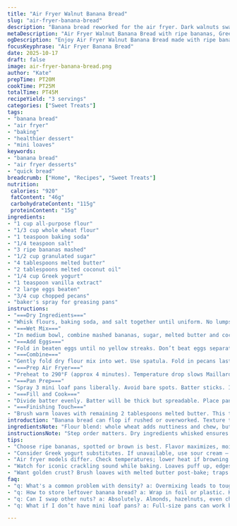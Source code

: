 ```yaml
---
title: "Air Fryer Walnut Banana Bread"
slug: "air-fryer-banana-bread"
description: "Banana bread reworked for the air fryer. Dark walnuts swap for pecans. Greek yogurt instead of sour cream. Flour gets a blend of all-purpose and whole wheat for texture and moisture. Melted coconut oil replaces some butter for a subtle nutty aroma. Made in mini loaf pans for even cooking. Watch the dough's tackiness before baking. Butter brushed on warm loaves seals moisture. Air fryer temperature slightly lowered for gentler heat. Baking time adjusted by a few minutes, but rely on toothpick testing, not the clock."
metaDescription: "Air Fryer Walnut Banana Bread with ripe bananas, Greek yogurt, and pecans. Perfect for an easy dessert or snack packed with flavor."
ogDescription: "Enjoy Air Fryer Walnut Banana Bread made with ripe bananas and Greek yogurt, perfect for any time of the day."
focusKeyphrase: "Air Fryer Banana Bread"
date: 2025-10-17
draft: false
image: air-fryer-banana-bread.png
author: "Kate"
prepTime: PT20M
cookTime: PT25M
totalTime: PT45M
recipeYield: "3 servings"
categories: ["Sweet Treats"]
tags:
- "banana bread"
- "air fryer"
- "baking"
- "healthier dessert"
- "mini loaves"
keywords:
- "banana bread"
- "air fryer desserts"
- "quick bread"
breadcrumb: ["Home", "Recipes", "Sweet Treats"]
nutrition: 
 calories: "920"
 fatContent: "46g"
 carbohydrateContent: "115g"
 proteinContent: "15g"
ingredients:
- "1 cup all-purpose flour"
- "1/3 cup whole wheat flour"
- "1 teaspoon baking soda"
- "1/4 teaspoon salt"
- "3 ripe bananas mashed"
- "1/2 cup granulated sugar"
- "4 tablespoons melted butter"
- "2 tablespoons melted coconut oil"
- "1/4 cup Greek yogurt"
- "1 teaspoon vanilla extract"
- "2 large eggs beaten"
- "3/4 cup chopped pecans"
- "baker's spray for greasing pans"
instructions:
- "===Dry Ingredients==="
- "Whisk flours, baking soda, and salt together until uniform. No lumps. Set aside. Watch the salt measure; too much stifles rise but too little tastes flat."
- "===Wet Mix==="
- "In medium bowl, combine mashed bananas, sugar, melted butter and coconut oil, Greek yogurt, vanilla. Use handheld mixer at medium speed. Mix just to blend. Avoid overmixing or batter turns tough."
- "===Add Eggs==="
- "Fold in beaten eggs until no yellow streaks. Don’t beat eggs separately for too long or they’ll foam and wreck batter structure."
- "===Combine==="
- "Gently fold dry flour mix into wet. Use spatula. Fold in pecans last. Stop once no white flour remains. Overfolding kills crumb."
- "===Prep Air Fryer==="
- "Preheat to 290°F (approx 4 minutes). Temperature drop slows Maillard reaction; gives moist interior and slightly brown crust."
- "===Pan Prep==="
- "Spray 3 mini loaf pans liberally. Avoid bare spots. Batter sticks. If pans are shallow, loaves spread too thin and dry out."
- "===Fill and Cook==="
- "Divide batter evenly. Batter will be thick but spreadable. Place pans in air fryer basket carefully. Bake 23-28 minutes. Listen for steady crackling noise; crust firms and pulls from edges. Use clean toothpick; sticky crumbs mean more time."
- "===Finishing Touch==="
- "Brush warm loaves with remaining 2 tablespoons melted butter. This traps steam, keeps crust tender, adds sheen. Let cool 10-15 minutes. Loaves firm up, slice with serrated knife. Clean edges, no mush."
introduction: "Banana bread can flop if rushed or overworked. Texture too dense or crumbly. Muffin-tin mini loaves mean faster bake and easier portioning. Air fryer heat is dry, so lowering temp a bit brings balanced browning without burn. Pecans swap in for walnuts for crunch without overpowering bitterness. Greek yogurt - a smart subsitute for sour cream - brings tang and moisture plus boosts structure with protein. Coconut oil lends moist crumb and a hint of tropical aroma — subtle but noticeable. Butter plus coconut oil combo balances richness. Temperature and timing tweaks matter here. Watch for visual lift, crackle sound from skillet basket, and toothpick test. Follow folding technique precisely or end up with tough bread. Resting post-bake critical to help crumb set and slicing clean. Approach with care, and meal turns out every time."
ingredientsNote: "Flour blend: whole wheat adds nuttiness and chew, but too much dries bread. Stick to suggested ratio or adjust minimum 20%. Pecans add crunch and replace typical walnuts - less bitter, roast nicely in dry heat. Coconut oil replaces part of butter; standard melted butter can be used entirely or swapped with oil of choice for different nuances. Greek yogurt keeps crumb moist and adds slight tang; sour cream works but use less moisture overall to prevent sogginess. Bananas must be very ripe, spotted or even brown - flavor and moisture peak. Eggs beaten briefly, just until mixed, avoid overbeating or crumb tightens. Baker’s spray essential for non-stick; if unavailable, use butter and flour dusting. Mini loaf pans are shallow for consistent cooking — avoid full-size pans which need longer times and risk uneven cook."
instructionsNote: "Step order matters. Dry ingredients whisked ensures even baking soda distribution, prevents uneven rise spots. Wet ingredients mixed until just combined avoids gluten development that toughens bread. Folding flour lightly prevents dense bread, crucial with wheat flour added. Preheating air fryer critical - ensures quick, even heat, better crust. Lower temp than oven to compensate for intense air circulation. Baking time a guideline; listen for crackling, check edges pulling away, test with toothpick for doneness—sticky residue means underdone. Butter on hot bread traps moisture and adds flavor sheen. Cooling briefly solidifies crumb for cleaner cuts. Be patient — under or overbaking ruins texture. Use serrated knife for slicing to avoid squashing warm crumb. Practical tip — if tops brown too fast, cover loosely with foil or parchment mid-bake to prevent burning but allow baking to finish inside."
tips:
- "Choose ripe bananas, spotted or brown is best. Flavor maximizes, moisture retention improves. Avoid green bananas for sweetness. Freezing overripe? Thaw before mashing."
- "Consider Greek yogurt substitutes. If unavailable, use sour cream — cut other liquids. Adjust moisture but keep balance. Coconut oil is flexible, sub with canola or avocado."
- "Air fryer models differ. Check temperatures; lower heat if browning too quickly. Consider parchment in basket for easy cleanup. If batter too sticky, flour hands lightly."
- "Watch for iconic crackling sound while baking. Loaves puff up, edges pull away. Use toothpick test; it should come out clean, maybe a few moist crumbs."
- "Want golden crust? Brush loaves with melted butter post-bake; traps steam. Prevents dryness, adds sheen. Don't skip. Gives great aromatics too; adds flavor depth."
faq:
- "q: What's a common problem with density? a: Overmixing leads to toughness. Gluten develops too much. Keep mixing at a minimum; fold gently."
- "q: How to store leftover banana bread? a: Wrap in foil or plastic. Keep at room temp for a couple of days. Refrigerate for a week. Freeze for longer."
- "q: Can I swap other nuts? a: Absolutely. Almonds, hazelnuts, even chocolate chunks. Adjust sugar slightly if using sweet chocolate. Just keep it balanced."
- "q: What if I don’t have mini loaf pans? a: Full-size pans can work but adjust baking time. Check edges pulling away. Watch for doneness with toothpick."

---
```

